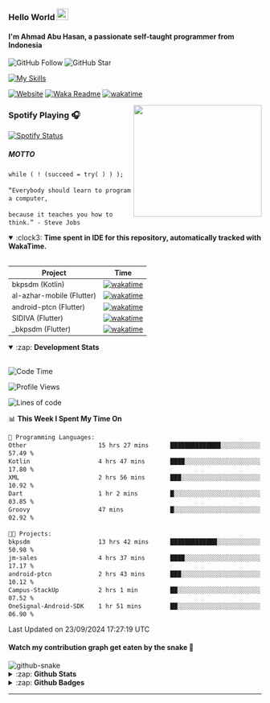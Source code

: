 ### Hello World <img src="https://github.com/eby8zevin/eby8zevin/blob/main/assets/Hi.gif"  width="23" height="23">

#### I'm Ahmad Abu Hasan, a passionate self-taught programmer from Indonesia

![GitHub Follow](https://img.shields.io/github/followers/eby8zevin.svg?style=social&label=Follow)
![GitHub Star](https://img.shields.io/github/stars/eby8zevin?affiliations=OWNER%2CCOLLABORATOR&style=social&label=Star)

[![My Skills](https://skillicons.dev/icons?i=androidstudio,java,kotlin,vscode,dart,flutter,linux)](https://skillicons.dev)

[![Website](https://img.shields.io/website?up_message=online&up_color=61DBFB&down_message=maintenance&down_color=FF0000&url=https%3A%2F%2Fconnect-with-eby.web.app&logo=react)](https://connect-with-eby.web.app)
[![Waka Readme](https://github.com/eby8zevin/eby8zevin/actions/workflows/anmol098.yml/badge.svg)](https://github.com/eby8zevin/eby8zevin/actions/workflows/anmol098.yml)
[![wakatime](https://wakatime.com/badge/user/bbcd646f-1daf-4865-a20e-46d4c803e6f8.svg)](https://wakatime.com/@bbcd646f-1daf-4865-a20e-46d4c803e6f8)

<img src="https://github.com/eby8zevin/eby8zevin/blob/main/assets/Octocat.png" width="255" height="222" align='right'>

### Spotify Playing 🎧

[<img src="https://readme-spotify-status-ahmadabuhasan.vercel.app/api/run-spotify-status" alt="Spotify Status" width="350" />](https://open.spotify.com/user/gr3y7pr12w9ol2dy2ccdb10e7)

##### MOTTO

```
while ( ! (succeed = try( ) ) );

“Everybody should learn to program a computer,

because it teaches you how to think.” - Steve Jobs
```

<details open>
  <summary> :clock3: <b>Time spent in IDE for this repository, automatically tracked with WakaTime.</b> </summary>
<br />

| Project | Time |
| -- | -- |
| bkpsdm (Kotlin) | [![wakatime](https://wakatime.com/badge/user/bbcd646f-1daf-4865-a20e-46d4c803e6f8/project/00d05ad7-1697-4cf2-b0d9-81a860346448.svg)](https://wakatime.com/badge/user/bbcd646f-1daf-4865-a20e-46d4c803e6f8/project/00d05ad7-1697-4cf2-b0d9-81a860346448) |
| al-azhar-mobile (Flutter) | [![wakatime](https://wakatime.com/badge/user/bbcd646f-1daf-4865-a20e-46d4c803e6f8/project/018d6782-421c-4fce-8b8f-92fb78d5324d.svg)](https://wakatime.com/badge/user/bbcd646f-1daf-4865-a20e-46d4c803e6f8/project/018d6782-421c-4fce-8b8f-92fb78d5324d) |
| android-ptcn (Flutter) | [![wakatime](https://wakatime.com/badge/user/bbcd646f-1daf-4865-a20e-46d4c803e6f8/project/018d6884-533a-4d65-91d7-b4aaf5eac799.svg)](https://wakatime.com/badge/user/bbcd646f-1daf-4865-a20e-46d4c803e6f8/project/018d6884-533a-4d65-91d7-b4aaf5eac799) |
| SIDIVA (Flutter) | [![wakatime](https://wakatime.com/badge/user/bbcd646f-1daf-4865-a20e-46d4c803e6f8/project/51509fe2-c0b2-4d4c-bd8a-61e0d86cc64c.svg)](https://wakatime.com/badge/user/bbcd646f-1daf-4865-a20e-46d4c803e6f8/project/51509fe2-c0b2-4d4c-bd8a-61e0d86cc64c) |
| _bkpsdm (Flutter) | [![wakatime](https://wakatime.com/badge/user/bbcd646f-1daf-4865-a20e-46d4c803e6f8/project/7f58ed9f-4943-476c-9102-617b9caf2795.svg)](https://wakatime.com/badge/user/bbcd646f-1daf-4865-a20e-46d4c803e6f8/project/7f58ed9f-4943-476c-9102-617b9caf2795) |

</details>

<details open>
  <summary> :zap: <b>Development Stats</b> </summary>
<br/>

<!--START_SECTION:waka-->
![Code Time](http://img.shields.io/badge/Code%20Time-6%2C567%20hrs%2030%20mins-blue)

![Profile Views](http://img.shields.io/badge/Profile%20Views-8-blue)

![Lines of code](https://img.shields.io/badge/From%20Hello%20World%20I%27ve%20Written-3.3%20million%20lines%20of%20code-blue)

📊 **This Week I Spent My Time On** 

```text
💬 Programming Languages: 
Other                    15 hrs 27 mins      ██████████████░░░░░░░░░░░   57.49 % 
Kotlin                   4 hrs 47 mins       ████░░░░░░░░░░░░░░░░░░░░░   17.80 % 
XML                      2 hrs 56 mins       ███░░░░░░░░░░░░░░░░░░░░░░   10.92 % 
Dart                     1 hr 2 mins         █░░░░░░░░░░░░░░░░░░░░░░░░   03.85 % 
Groovy                   47 mins             █░░░░░░░░░░░░░░░░░░░░░░░░   02.92 % 

🐱‍💻 Projects: 
bkpsdm                   13 hrs 42 mins      █████████████░░░░░░░░░░░░   50.98 % 
jm-sales                 4 hrs 37 mins       ████░░░░░░░░░░░░░░░░░░░░░   17.17 % 
android-ptcn             2 hrs 43 mins       ███░░░░░░░░░░░░░░░░░░░░░░   10.12 % 
Campus-StackUp           2 hrs 1 min         ██░░░░░░░░░░░░░░░░░░░░░░░   07.52 % 
OneSignal-Android-SDK    1 hr 51 mins        ██░░░░░░░░░░░░░░░░░░░░░░░   06.90 % 
```


 Last Updated on 23/09/2024 17:27:19 UTC
<!--END_SECTION:waka-->

#### Watch my contribution graph get eaten by the snake 🐍

<picture>
  <source media="(prefers-color-scheme: dark)" srcset="https://raw.githubusercontent.com/eby8zevin/eby8zevin/output/github-contribution-grid-snake-dark.svg" />
  <source media="(prefers-color-scheme: light)" srcset="https://raw.githubusercontent.com/eby8zevin/eby8zevin/output/github-contribution-grid-snake.svg" />
  <img alt="github-snake" src="https://raw.githubusercontent.com/eby8zevin/eby8zevin/output/github-contribution-grid-snake.svg" />
</picture>

</details>

<details>
  <summary> :zap: <b>Github Stats</b> </summary>
<p align="center">:heart:</p>
<p align="center"><a href="https://github.com/eby8zevin">
  <img src="https://github-readme-stats.vercel.app/api?username=eby8zevin&show_icons=true&theme=dark&line_height=20">
  <img src="https://github-readme-stats.vercel.app/api/top-langs/?username=eby8zevin&layout=compact&theme=dark">
</a></p>
<p align="center">
  <a href="https://github.com/eby8zevin">
    <img src="https://github-readme-streak-stats.herokuapp.com/?user=eby8zevin&theme=dark"/>
  </a>
</p>
</details>

<details>
  <summary> :zap: <b>Github Badges</b> </summary>
  <br>
  <a href='https://archiveprogram.github.com/'><img src='https://raw.githubusercontent.com/acervenky/animated-github-badges/master/assets/acbadge.gif' width='40' height='40'></a> 
  <a href='https://docs.github.com/en/developers'><img src='https://raw.githubusercontent.com/acervenky/animated-github-badges/master/assets/devbadge.gif' width='40' height='40'></a> 
  <a href='https://github.com/pricing'><img src='https://raw.githubusercontent.com/acervenky/animated-github-badges/master/assets/pro.gif' width='40' height='40'></a> 
  <a href='https://stars.github.com/'><img src='https://raw.githubusercontent.com/acervenky/animated-github-badges/master/assets/starbadge.gif' width='35' height='35'></a> 
  <a href='https://docs.github.com/en/github/supporting-the-open-source-community-with-github-sponsors'><img src='https://raw.githubusercontent.com/acervenky/animated-github-badges/master/assets/sponsorbadge.gif' width='35' height='35'></a>
</details>

---
